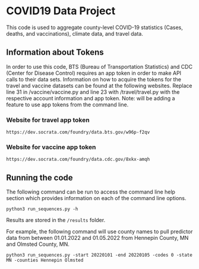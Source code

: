 # COVID19 Data Project

This code is used to aggregate county-level COVID-19 statistics (Cases, deaths, and vaccinations), climate data, and travel data. 

## Information about Tokens

In order to use this code, BTS (Bureau of Transportation Statistics) and CDC (Center for Disease Control) requires an app token in order to make API calls to their data sets. Information on how to acquire the tokens for the travel and vaccine datasets can be found at the following websites. Replace line 31 in /vaccine/vaccine.py and line 23 with /travel/travel.py with the respective account information and app token. Note: will be adding a feature to use app tokens from the command line.


### Website for travel app token
`https://dev.socrata.com/foundry/data.bts.gov/w96p-f2qv`


### Website for vaccine app token
`https://dev.socrata.com/foundry/data.cdc.gov/8xkx-amqh`


## Running the code

The following command can be run to access the command line help section which provides information on each of the command line options. 

`python3 run_sequences.py -h`

Results are stored in the `/results` folder. 

For example, the following command will use county names to pull predictor data from
between 01.01.2022 and 01.05.2022 from Hennepin County, MN and Olmsted County, MN.

`python3 run_sequences.py -start 20220101 -end 20220105 -codes 0 -state MN -counties Hennepin Olmsted`
